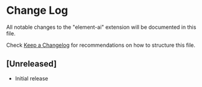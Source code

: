 # Change Log

All notable changes to the "element-ai" extension will be documented in this file.

Check [Keep a Changelog](http://keepachangelog.com/) for recommendations on how to structure this file.

## [Unreleased]

- Initial release